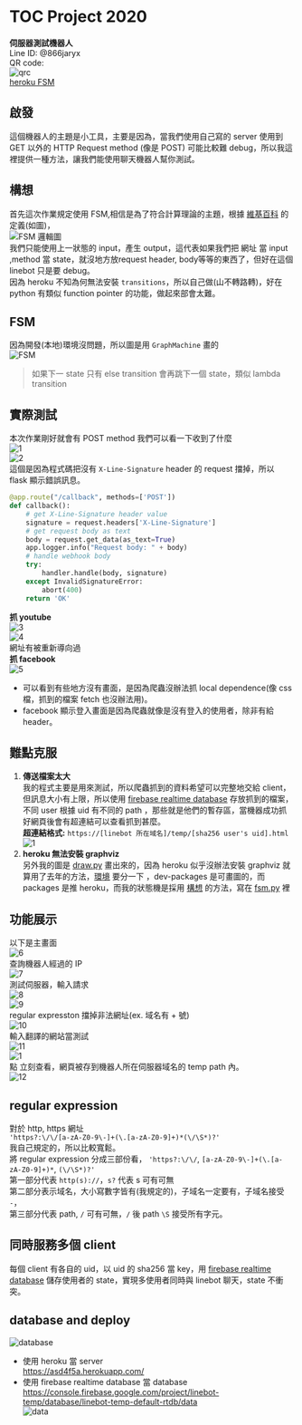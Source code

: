 # TOC Project 2020  
**伺服器測試機器人**  
Line ID: @866jaryx  
QR code:  
![qrc](imgs/qrc.png)  
[heroku FSM](https://asd4f5a.herokuapp.com/)  
## 啟發
這個機器人的主題是小工具，主要是因為，當我們使用自己寫的 server 使用到 GET 以外的 HTTP Request method (像是 POST) 可能比較難 debug，所以我這裡提供一種方法，讓我們能使用聊天機器人幫你測試。  

## 構想
首先這次作業規定使用 FSM,相信是為了符合計算理論的主題，根據 [維基百科](https://zh.wikipedia.org/wiki/%E6%9C%89%E9%99%90%E7%8A%B6%E6%80%81%E6%9C%BA) 的定義(如圖)，  
![FSM 邏輯圖](https://upload.wikimedia.org/wikipedia/commons/thumb/6/64/Finite_State_Machine_Logic.svg/800px-Finite_State_Machine_Logic.svg.png)  
我們只能使用上一狀態的 input，產生 output，這代表如果我們把 網址 當 input ,method 當 state，就沒地方放request header, body等等的東西了，但好在這個 linebot 只是要 debug。  
因為 heroku 不知為何無法安裝 `transitions`，所以自己做(山不轉路轉)，好在 python 有類似 function pointer 的功能，做起來部會太難。  
## FSM
因為開發(本地)環境沒問題，所以圖是用 `GraphMachine` 畫的  
![FSM](/fsm.png)  
> 如果下一 state 只有 else transition 會再跳下一個 state，類似 lambda transition
## 實際測試
本次作業剛好就會有 POST method 我們可以看一下收到了什麼  
![1](imgs/1.png)  
![2](imgs/2.png)  
這個是因為程式碼把沒有 `X-Line-Signature` header 的 request 擋掉，所以 flask 顯示錯誤訊息。  
```py
@app.route("/callback", methods=['POST'])
def callback():
    # get X-Line-Signature header value
    signature = request.headers['X-Line-Signature']
    # get request body as text
    body = request.get_data(as_text=True)
    app.logger.info("Request body: " + body)
    # handle webhook body
    try:
        handler.handle(body, signature)
    except InvalidSignatureError:
        abort(400)
    return 'OK'
```
**抓 youtube**  
![3](imgs/3.png)  
![4](imgs/4.png)  
網址有被重新導向過  
**抓 facebook**  
![5](imgs/5.png)  

* 可以看到有些地方沒有畫面，是因為爬蟲沒辦法抓 local dependence(像 css 檔，抓到的檔案 fetch 也沒辦法用)。  
* facebook 顯示登入畫面是因為爬蟲就像是沒有登入的使用者，除非有給 header。  

## 難點克服
1. **傳送檔案太大**  
我的程式主要是用來測試，所以爬蟲抓到的資料希望可以完整地交給 client，但訊息大小有上限，所以使用 [firebase realtime database](db.py) 存放抓到的檔案，不同 user 根據 uid 有不同的 path ，那些就是他們的暫存區，當機器成功抓好網頁後會有超連結可以查看抓到甚麼。    
**超連結格式:** `https://[linebot 所在域名]/temp/[sha256 user's uid].html`  
![1](imgs/1.png)  
2. **heroku 無法安裝 graphviz**  
另外我的圖是 [draw.py](draw.py) 畫出來的，因為 heroku 似乎沒辦法安裝 graphviz 就算用了去年的方法，[環境](./Pipfile) 要分一下 ，dev-packages 是可畫圖的，而 packages 是推 heroku，而我的狀態機是採用 [構想](#構想) 的方法，寫在 [fsm.py](fsm.py) 裡  
## 功能展示
以下是主畫面  
![6](imgs/6.png)  
查詢機器人經過的 IP  
![7](imgs/7.png)  
測試伺服器，輸入請求  
![8](imgs/8.png)  
![9](imgs/9.png)  
regular expresston 擋掉非法網址(ex. 域名有 + 號)  
![10](imgs/10.png)  
輸入翻譯的網站當測試  
![11](imgs/11.png)  
![1](imgs/1.png)  
點 立刻查看，網頁被存到機器人所在伺服器域名的 temp path 內。  
![12](imgs/12.png)  
## regular expression  
對於 http, https 網址  
`'https?:\/\/[a-zA-Z0-9\-]+(\.[a-zA-Z0-9]+)*(\/\S*)?'`  
我自己規定的，所以比較寬鬆。  
將 regular expression 分成三部份看，
`'https?:\/\/`, `[a-zA-Z0-9\-]+(\.[a-zA-Z0-9]+)*`, `(\/\S*)?'`  
第一部分代表 `http(s)://`，`s?` 代表 s 可有可無  
第二部分表示域名，大小寫數字皆有(我規定的)，子域名一定要有，子域名接受 `-`，  
第三部分代表 path, `/` 可有可無，`/` 後 path `\S` 接受所有字元。  
## 同時服務多個 client
每個 client 有各自的 uid，以 uid 的 sha256 當 key，用 [firebase realtime database](db.py) 儲存使用者的 state，實現多使用者同時與 linebot 聊天，state 不衝突。
## database and deploy
![database](imgs/database.png)  
* 使用 heroku 當 server  
https://asd4f5a.herokuapp.com/  
* 使用 firebase realtime database 當 database  
https://console.firebase.google.com/project/linebot-temp/database/linebot-temp-default-rtdb/data  
![data](imgs/data.png)